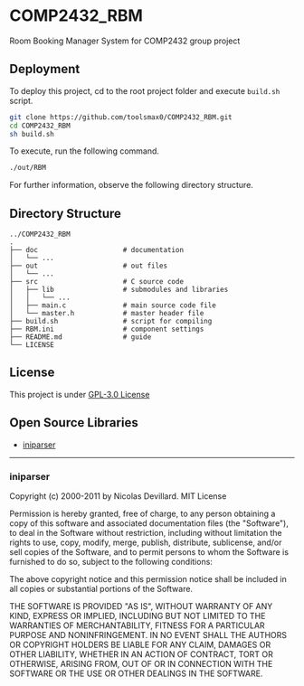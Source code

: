 # COMP2432_RBM
Room Booking Manager System for COMP2432 group project

## Deployment

To deploy this project, cd to the root project folder and execute `build.sh` script.

```sh
git clone https://github.com/toolsmax0/COMP2432_RBM.git
cd COMP2432_RBM
sh build.sh
```

To execute, run the following command.

```sh
./out/RBM
```

For further information, observe the following directory structure.

## Directory Structure

```
../COMP2432_RBM
.
├── doc                     # documentation
│   └── ...
├── out                     # out files
│   └── ...
├── src                     # C source code
│   ├── lib                 # submodules and libraries
│   │   └── ...
│   ├── main.c              # main source code file
│   └── master.h            # master header file
├── build.sh                # script for compiling
├── RBM.ini                 # component settings
├── README.md               # guide
└── LICENSE
```

## License

This project is under [GPL-3.0 License](./LICENSE)

## Open Source Libraries

- [iniparser](https://github.com/ndevilla/iniparser)

---

### iniparser

Copyright (c) 2000-2011 by Nicolas Devillard.
MIT License

Permission is hereby granted, free of charge, to any person obtaining a
copy of this software and associated documentation files (the "Software"),
to deal in the Software without restriction, including without limitation
the rights to use, copy, modify, merge, publish, distribute, sublicense,
and/or sell copies of the Software, and to permit persons to whom the
Software is furnished to do so, subject to the following conditions:

The above copyright notice and this permission notice shall be included in
all copies or substantial portions of the Software.

THE SOFTWARE IS PROVIDED "AS IS", WITHOUT WARRANTY OF ANY KIND, EXPRESS OR
IMPLIED, INCLUDING BUT NOT LIMITED TO THE WARRANTIES OF MERCHANTABILITY,
FITNESS FOR A PARTICULAR PURPOSE AND NONINFRINGEMENT. IN NO EVENT SHALL THE
AUTHORS OR COPYRIGHT HOLDERS BE LIABLE FOR ANY CLAIM, DAMAGES OR OTHER
LIABILITY, WHETHER IN AN ACTION OF CONTRACT, TORT OR OTHERWISE, ARISING
FROM, OUT OF OR IN CONNECTION WITH THE SOFTWARE OR THE USE OR OTHER
DEALINGS IN THE SOFTWARE.